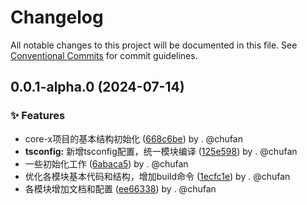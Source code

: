 # Changelog

All notable changes to this project will be documented in this file.
See [Conventional Commits](https://conventionalcommits.org) for commit guidelines.

## 0.0.1-alpha.0 (2024-07-14)

### ✨ Features

* core-x项目的基本结构初始化 ([668c6be](https://github.com/142vip/core-x/commit/668c6bebc9a67f0c79f974ffe3b789a39edf5a1d)) by . @chufan
* **tsconfig:** 新增tsconfig配置，统一模块编译 ([125e598](https://github.com/142vip/core-x/commit/125e5985c59e69a24ae782f6c2ca422f096546b4)) by . @chufan
* 一些初始化工作 ([6abaca5](https://github.com/142vip/core-x/commit/6abaca5b31956469f7248dbc35001197718e217a)) by . @chufan
* 优化各模块基本代码和结构，增加build命令 ([1ecfc1e](https://github.com/142vip/core-x/commit/1ecfc1e58d894041e1909f12b4dcac58192f7bbf)) by . @chufan
* 各模块增加文档和配置 ([ee66338](https://github.com/142vip/core-x/commit/ee663387428d5b0997356c59dfd24c4ada157e58)) by . @chufan
